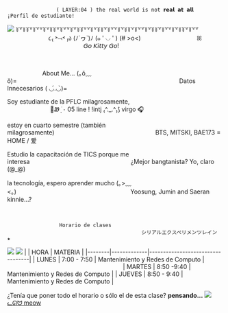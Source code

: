 
                    ( LAYER:04 ) the real world is not 𝗿𝗲𝗮𝗹 𝗮𝘁 𝗮𝗹𝗹                     ¡Perfil de estudiante!
 ![](https://p81.cooltext.com/Rendered/Cool%20Text%20-%20BIENVENIDOS%20404722142768641.png)
꒦꒷꒦꒦꒷꒦꒷꒷꒦꒷꒦꒦꒷꒦꒷꒷꒦꒷꒦꒦꒷꒷꒦꒷꒦꒦꒷꒦꒷꒷꒦꒷꒦꒦꒷꒦꒷꒷꒦꒷꒦꒦꒷꒦꒷꒷꒦꒷꒦꒦꒷꒦꒷꒷
⠀⠀⠀⠀⠀⠀⠀⠀⠀
૮₍ ˃⤙˂ ₎ა (ﾉ´ヮ`)ﾉ (๑ ' ◡ ' ) (# >o<)   ⠀⠀⠀⠀⠀⠀⠀⠀⠀⠀⠀⠀  ꕤ   ⠀⠀⠀⠀⠀⠀⠀⠀⠀⠀⠀⠀⠀⠀⠀⠀⠀   𝘎𝘰 𝘒𝘪𝘵𝘵𝘺 𝘎𝘰!

⠀⠀⠀

⠀⠀⠀⠀⠀⠀⠀⠀About Me... (｡ŏ﹏ŏ)=⠀⠀⠀⠀⠀⠀⠀⠀⠀⠀⠀⠀⠀⠀⠀⠀⠀⠀⠀⠀⠀⠀⠀⠀⠀⠀⠀⠀⠀⠀⠀⠀⠀⠀⠀⠀⠀Datos Innecesarios ( ◡́.◡̀)=

Soy estudiante de la PFLC milagrosamente,⠀⠀⠀⠀⠀⠀⠀⠀⠀⠀⠀    ⠀⠀⠀⠀⠀⠀⠀   ⠀⠀⠀⠀⠀⠀⠀     ⠀⠀       🍓Ꮺ ָ࣪ ۰ 05 line ! !intj ₍^._.^₎⟆ virgo 🎧

estoy en cuarto semestre (también milagrosamente)⠀⠀⠀⠀⠀⠀⠀⠀⠀⠀⠀⠀⠀⠀⠀⠀⠀⠀⠀⠀⠀⠀⠀BTS, MITSKI, BAE173 = HOME / 爱

Estudio la capacitación de TICS porque me interesa⠀⠀⠀⠀⠀⠀⠀⠀⠀⠀⠀⠀⠀⠀⠀⠀⠀⠀⠀⠀⠀⠀⠀¿Mejor bangtanista? Yo, claro (@_@)      

la tecnología, espero aprender mucho (｡>﹏<｡)⠀⠀⠀⠀⠀⠀⠀⠀⠀⠀⠀⠀⠀⠀⠀⠀⠀⠀⠀⠀⠀⠀⠀⠀⠀⠀Yoosung, Jumin and Saeran kinnie...?
⠀⠀⠀⠀⠀⠀⠀⠀⠀


⠀⠀⠀⠀⠀⠀⠀⠀⠀




                     Horario de clases ⠀⠀⠀⠀⠀⠀⠀⠀⠀⠀⠀⠀⠀⠀⠀⠀⠀⠀⠀⠀⠀⠀⠀⠀⠀⠀⠀⠀⠀⠀⠀⠀⠀⠀⠀⠀シリアルエクスペリメンツレイン ★
![](https://64.media.tumblr.com/f631b5953891d5610fa608105e097000/9b7e48066ed0b2cc-2c/s400x600/70a714be14902a56251acacc28be107f81aea8c7.gifv)  ![](https://64.media.tumblr.com/f631b5953891d5610fa608105e097000/9b7e48066ed0b2cc-2c/s400x600/70a714be14902a56251acacc28be107f81aea8c7.gifv)
|        | HORA        | MATERIA                          |
|--------|-------------|----------------------------------|
| LUNES  | 7:00 - 7:50 | Mantenimiento y Redes de Computo |⠀⠀⠀⠀⠀⠀⠀⠀⠀⠀⠀⠀⠀⠀⠀⠀⠀⠀⠀⠀⠀⠀⠀⠀⠀⠀ 
| MARTES | 8:50 -9:40  | Mantenimiento y Redes de Computo | 
| JUEVES | 8:50 - 9:40 | Mantenimiento y Redes de Computo |

¿Tenía que poner todo el horario o sólo el de esta clase? **pensando...**  ![](https://64.media.tumblr.com/631f90749e53ed1a404c5f7931536f8f/c4e3e555dfb36ea3-9d/s400x600/69c62d9d7104d340560bab29129443db72aba5cd.gifv)
[ᓚᘏᗢ meow](https://open.spotify.com/playlist/5x82AiWp7UYFiQStetvRqn?si=f4ee93d4ab444ea2)
